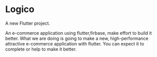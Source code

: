 # Logico

A new Flutter project.

An e-commerce application using flutter,firbase, make effort to build it better. What we are doing is going to make a new, high-performance attractive e-commerce application with flutter. You can expect it to complete or help to make it better.

